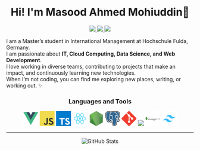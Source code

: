 <h1 align="center" >Hi! I'm Masood Ahmed Mohiuddin👋</h1>

<p align="center">
  <a href="https://www.linkedin.com/in/masood-ahmed-mohiuddin/" target="_blank">
    <img src="https://img.shields.io/badge/LinkedIn-0A66C2?style=for-the-badge&logo=linkedin&logoColor=white"/>
  </a>
  <a href="mailto:masood.ahmed.mohiuddin01@gmail.com" target="_blank">
    <img src="https://img.shields.io/badge/Gmail-D14836?style=for-the-badge&logo=gmail&logoColor=white"/>
  </a>
  <a href="https://keenshi.github.io/masood.github.io/" target="_blank">
    <img src="https://img.shields.io/badge/Portfolio-000000?style=for-the-badge&logo=githubpages&logoColor=white"/>
  </a>
</p>


I am a Master’s student in International Management at Hochschule Fulda, Germany.  
I am passionate about **IT, Cloud Computing, Data Science, and Web Development**.  
I love working in diverse teams, contributing to projects that make an impact, and continuously learning new technologies.  
When I’m not coding, you can find me exploring new places, writing, or working out. ✨  


<h3 align="center">Languages and Tools  </h4>

<p align="center">
  <img src="https://raw.githubusercontent.com/github/explore/80688e429a7d4ef2fca1e82350fe8e3517d3494d/topics/vue/vue.png" width="40" height="40" />
  <img src="https://raw.githubusercontent.com/github/explore/80688e429a7d4ef2fca1e82350fe8e3517d3494d/topics/javascript/javascript.png" width="40" height="40" />
  <img src="https://raw.githubusercontent.com/github/explore/80688e429a7d4ef2fca1e82350fe8e3517d3494d/topics/typescript/typescript.png" width="40" height="40" />
  <img src="https://raw.githubusercontent.com/github/explore/80688e429a7d4ef2fca1e82350fe8e3517d3494d/topics/react/react.png" width="40" height="40" />
  <img src="https://raw.githubusercontent.com/github/explore/80688e429a7d4ef2fca1e82350fe8e3517d3494d/topics/nodejs/nodejs.png" width="40" height="40" />
  <img src="https://raw.githubusercontent.com/github/explore/80688e429a7d4ef2fca1e82350fe8e3517d3494d/topics/postgresql/postgresql.png" width="40" height="40" />
  <img src="https://github.com/github/explore/blob/main/topics/git/git.png" width="40" height="40" />
  <img src="https://camo.githubusercontent.com/1e169f71fc9ed248abe0abaeebcd1524e058c5be3386a619569b9a4be2963288/68747470733a2f2f6e6573746a732e636f6d2f696d672f6c6f676f5f746578742e737667" height="40" />
  <img src="https://raw.githubusercontent.com/github/explore/80688e429a7d4ef2fca1e82350fe8e3517d3494d/topics/mongodb/mongodb.png" width="40" height="40" />
  <img src="https://raw.githubusercontent.com/github/explore/80688e429a7d4ef2fca1e82350fe8e3517d3494d/topics/tailwind/tailwind.png" width="40" height="40" />
</p>

---

<p align="center">
  <img src="https://github-readme-stats.vercel.app/api?username=keenshi&show_icons=true&theme=radical" alt="GitHub Stats"/>
</p>

<p align="center">
  <img src="https://github-readme-streak-stats.herokuapp.com/?user=keenshi&theme=radical" alt=""/>
</p>





<!---
keenshi/keenshi is a ✨ special ✨ repository because its `README.md` (this file) appears on your GitHub profile.
You can click the Preview link to take a look at your changes.
--->
